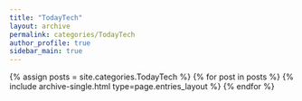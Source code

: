 ```yaml
---
title: "TodayTech"
layout: archive
permalink: categories/TodayTech
author_profile: true
sidebar_main: true
---
```



{% assign posts = site.categories.TodayTech %}
{% for post in posts %} {% include archive-single.html type=page.entries_layout %} {% endfor %}

